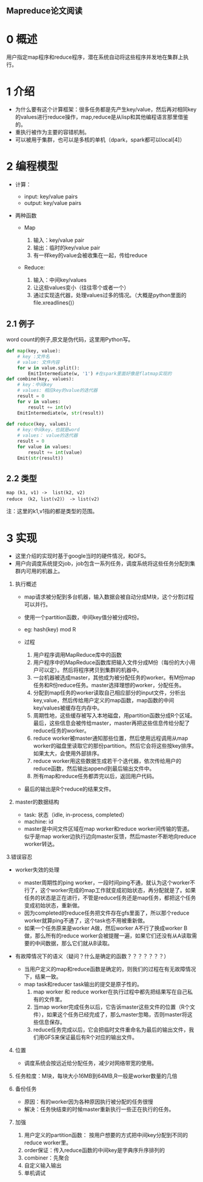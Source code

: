 Mapreduce论文阅读
---

# 0 概述

用户指定map程序和reduce程序，潜在系统自动将这些程序并发地在集群上执行。

# 1 介绍

* 为什么要有这个计算框架：很多任务都是先产生key/value，然后再对相同key的values进行reduce操作，map,reduce是从lisp和其他编程语言那里借鉴的。
* 重执行被作为主要的容错机制。
* 可以被用于集群，也可以是多核的单机（dpark，spark都可以local[4]）

# 2 编程模型

* 计算：
    * input: key/value pairs
    * output: key/value pairs

* 两种函数
    * Map
       1. 输入：key/value pair
       2. 输出：临时的key/value pair
       3. 有一样key的value会被收集在一起，传给reduce
    
    * Reduce:
       1. 输入：中间key/values
       2. 让这些values变小（往往零个或者一个）
       3. 通过实现迭代器，处理values过多的情况。（大概是python里面的file.xreadlines()）
      
## 2.1 例子

word count的例子,原文是伪代码，这里用Python写。

```python
def map(key, value):
    # key :文件名
    # value: 文件内容
    for w in value.split():
        EmitIntermediate(w, '1') #在spark里面好像是flatmap实现的
def combine(key, values):
    # key：中间key
    # values: 相应key的value的迭代器
    result = 0
    for v in values:
        result += int(v)
    EmitIntermediate(w, str(result))
       
def reduce(key, values):
    # key:中间key，也就是word
    # values： value的迭代器
    result = 0
    for value in values:
        result += int(value)
    Emit(str(result))
```

## 2.2 类型

```
map (k1, v1) ->  list(k2, v2)
reduce （k2, list(v2)） -> list(v2)
```

注：这里的k1,v1指的都是类型的范围。

# 3 实现

* 这里介绍的实现时基于google当时的硬件情况，和GFS。
* 用户向调度系统提交job，job包含一系列任务，调度系统将这些任务分配到集群内可用的机器上。


1. 执行概述

    * map请求被分配到多台机器，输入数据会被自动分成M块，这个分割过程可以并行。
    * 使用一个partition函数，中间key值分被分成R份。
    * eg: hash(key) mod R
    * 过程
        1. 用户程序调用MapReduce库中的函数
        2. 用户程序中的MapReduce函数库把输入文件分成M份（每份的大小用户可以定）。然后将程序拷贝到集群的机器中。
        3. 一台机器被选成master，其他成为被分配任务的worker。有M份map任务和R份reduce任务。master选择理想的worker，分配任务。
        4. 分配到map任务的worker读取自己相应部分的input文件，分析出key,value，然后传给用户定义的map函数，map函数的中间key/values被缓存在内存中。
        5. 周期性地，这些缓存被写入本地磁盘，用partition函数分成R个区域。最后，这些信息会被传给master，master再把这些信息传给分配了reduce任务的worker。
        6. reduce worker被master通知那些位置，然后使用远程调用从map worker的磁盘里读取它的那份partition。然后它会将这些按key排序。如果太大，会使用外部排序。
        7. reduce worker用这些数据生成若干个迭代器，依次传给用户的reduce函数，然后输出append到最后输出文件中。
        8. 所有map和reduce任务都弄完以后，返回用户代码。
 
     * 最后的输出是R个reduce的结果文件。

2. master的数据结构

    * task: 状态（idle, in-process, completed）
    * machine: id
    * master是中间文件区域在map worker和reduce worker间传输的管道。似乎是map worker边执行边向master反馈，然后master不断地向reduce worker转达。

3.错误容忍
    
   * worker失效的处理
       * master周期性的ping worker，一段时间ping不通，就认为这个worker不行了，这个worker完成的map工作就变成初始状态，再分配就是了。如果任务的状态是正在进行，不管是reduce任务还是map任务，都把这个任务变成初始状态，重新做。
       * 因为completed的reduce任务把文件存在gfs里面了，所以那个reduce worker就算ping不通了，这个task也不用被重新做。
       * 如果一个任务原来是worker A做，然后worker A不行了换成worker B做，那么所有的reduce worker会被提醒一遍，如果它们还没有从A读取需要的中间数据，那么它们就从B读取。
    
   * 有故障情况下的语义（疑问？什么是确定的函数？？？？？？？）
       * 当用户定义的map和reduce函数是确定的，则我们的过程在有无故障情况下，结果一致。
       * map task和reducer task输出的提交是原子性的。
           1. map worker 和 reduce worker在执行过程中都先把结果写在自己私有的文件里。
           2. 当map worker完成任务以后，它告诉master这些文件的位置（R个文件），如果这个任务已经完成了，那么master忽略，否则master将这些信息保存。
           3. reduce任务完成以后，它会把临时文件重命名为最后的输出文件，我们用GFS来保证最后有R个对应的输出文件。 

4. 位置

    * 调度系统会按远近给分配任务，减少对网络带宽的使用。

5. 任务粒度：M块，每块大小16MB到64MB,R一般是worker数量的几倍
6. 备份任务
    
    * 原因：有的worker因为各种原因执行被分配的任务很慢
    * 解决：任务快结束的时候master重新执行一些正在执行的任务。

7. 加强

    1. 用户定义的partition函数： 按用户想要的方式把中间key分配到不同的reduce worker里。
    2. order保证：传入reduce函数的中间key是字典序升序排列的
    3. combiner：先聚合
    4. 自定义输入输出
    5. 单机调试
























      
      
      
      
      

    